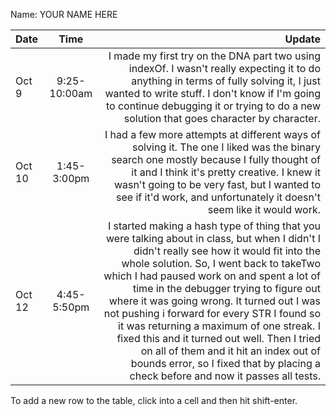 Name: YOUR NAME HERE

| Date   |     Time     |                                                                                                                                                                                                                                                                                                                                                                                                                                                                                                                                                                                                 Update |
|:-------|:------------:|-------------------------------------------------------------------------------------------------------------------------------------------------------------------------------------------------------------------------------------------------------------------------------------------------------------------------------------------------------------------------------------------------------------------------------------------------------------------------------------------------------------------------------------------------------------------------------------------------------:|
| Oct 9  | 9:25-10:00am |                                                                                                                                                                                                                                                                                                                     I made my first try on the DNA part two using indexOf. I wasn't really expecting it to do anything in terms of fully solving it, I just wanted to write stuff. I don't know if I'm going to continue debugging it or trying to do a new solution that goes character by character. |
| Oct 10 | 1:45-3:00pm  |                                                                                                                                                                                                                                                                                            I had a few more attempts at different ways of solving it. The one I liked was the binary search one mostly because I fully thought of it and I think it's pretty creative. I knew it wasn't going to be very fast, but I wanted to see if it'd work, and unfortunately it doesn't seem like it would work. |
| Oct 12 | 4:45-5:50pm  | I started making a hash type of thing that you were talking about in class, but when I didn't I didn't really see how it would fit into the whole solution. So, I went back to takeTwo which I had paused work on and spent a lot of time in the debugger trying to figure out where it was going wrong. It turned out I was not pushing i forward for every STR I found so it was returning a maximum of one streak. I fixed this and it turned out well. Then I tried on all of them and it hit an index out of bounds error, so I fixed that by placing a check before and now it passes all tests. |


To add a new row to the table, click into a cell and then hit shift-enter.
